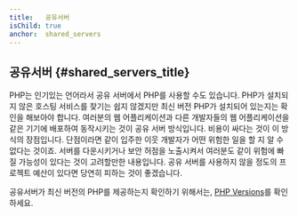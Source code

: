 ```yaml
---
title:   공유서버
isChild: true
anchor:  shared_servers
---
```


## 공유서버 {#shared_servers_title}

PHP는 인기있는 언어라서 공유 서버에서 PHP를 사용할 수도 있습니다. PHP가 설치되지 않은 호스팅 서비스를 찾기는 쉽지
않겠지만 최신 버전 PHP가 설치되어 있는지는 확인을 해보아야 합니다. 여러분의 웹 어플리케이션과 다른 개발자들의 웹
어플리케이션을 같은 기기에 배포하여 동작시키는 것이 공유 서버 방식입니다. 비용이 싸다는 것이 이 방식의 장점입니다.
단점이라면 같이 입주한 이웃 개발자가 어떤 위험한 일을 할 지 알 수 없다는 것이죠. 서버를 다운시키거나 보안 허점을
노출시켜서 여러분도 같이 위험에 빠질 가능성이 있다는 것이 고려할만한 내용입니다. 공유 서버를 사용하지 않을 정도의
프로젝트 예산이 있다면 당연히 피하는 것이 좋겠습니다.

공유서버가 최신 버전의 PHP를 제공하는지 확인하기 위해서는, [PHP Versions](http://phpversions.info/shared-hosting/)를 확인하세요.